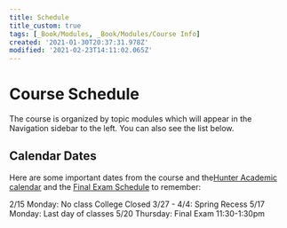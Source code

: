 ```yaml
---
title: Schedule
title_custom: true
tags: [_Book/Modules, _Book/Modules/Course Info]
created: '2021-01-30T20:37:31.978Z'
modified: '2021-02-23T14:11:02.065Z'
---
```


# Course Schedule 


The course is organized by topic modules which will appear in the Navigation sidebar to the left.  You can also see the list below.

## Calendar Dates
Here are some important dates from the course and the[Hunter Academic calendar](https://ww2.hunter.cuny.edu/students/academic-planning/academic-calendar/) and the [Final Exam Schedule](https://hunter.cuny.edu/students/registration/academic-calendar/final-exam-schedule/) to remember:

2/15 Monday: No class College Closed
3/27 - 4/4: Spring Recess
5/17 Monday: Last day of classes
5/20 Thursday: Final Exam 11:30-1:30pm

